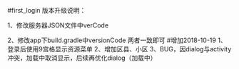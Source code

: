 ﻿#first_login
版本升级说明：

1、修改服务器JSON文件中verCode

2、修改app下build.gradle中versionCode 两者一致即可
#增加2018-10-19
1、登录后使用9宫格显示资源菜单
2、增加区县、小区
3、BUG，因dialog与activity冲突，加载中取消显示，后续再优化dialog（加载中）